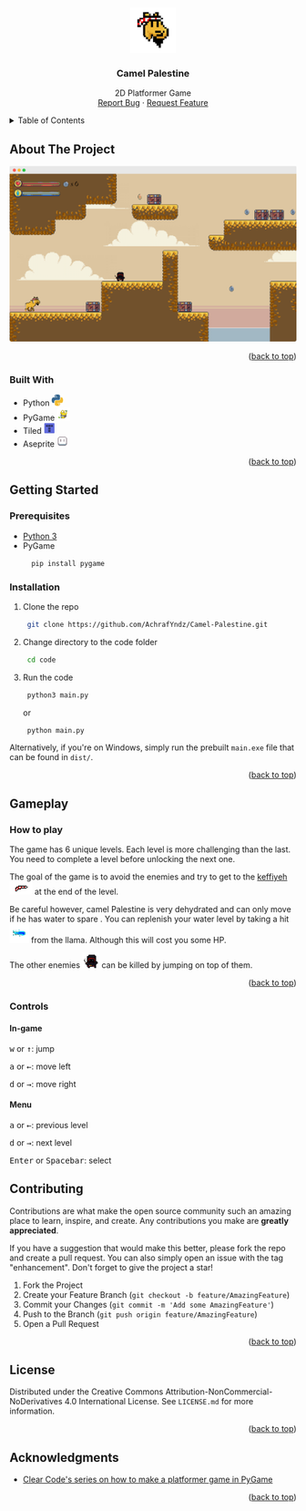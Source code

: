 <!-- PROJECT LOGO -->
<br />
<div align="center">
  <a href="https://github.com/AchrafYndz/Camel-Palestine">
    <img src="images/logo.png" alt="Logo" width="80" height="80">
  </a>

<h3 align="center">Camel Palestine</h3>
  <p align="center">
    2D Platformer Game
    <br />
    <a href="https://github.com/AchrafYndz/Camel-Palestine/issues">Report Bug</a>
    ·
    <a href="https://github.com/AchrafYndz/Camel-Palestine/issues">Request Feature</a>
  </p>
</div>



<!-- TABLE OF CONTENTS -->
<details>
  <summary>Table of Contents</summary>
  <ol>
    <li>
      <a href="#about-the-project">About The Project</a>
      <ul>
        <li><a href="#built-with">Built With</a></li>
      </ul>
    </li>
    <li>
      <a href="#getting-started">Getting Started</a>
      <ul>
        <li><a href="#prerequisites">Prerequisites</a></li>
        <li><a href="#installation">Installation</a></li>
      </ul>
    </li>
    <li><a href="#gameplay">Gameplay</a></li>
    <li><a href="#contributing">Contributing</a></li>
    <li><a href="#license">License</a></li>
    <li><a href="#acknowledgments">Acknowledgments</a></li>
  </ol>
</details>



<!-- ABOUT THE PROJECT -->

## About The Project

 <center><img src="images/product-screenshot.png" alt="Camel Palestine Screen Shot"> </center>

<p align="right">(<a href="#readme-top">back to top</a>)</p>

### Built With

- Python <img src="images/icons/python.png" width="20">
- PyGame <img src="images/icons/pygame.png" width="23">
- Tiled <img src="images/icons/tiled.png" width="20">
- Aseprite <img src="images/icons/aseprite.png" width="20">

<p align="right">(<a href="#readme-top">back to top</a>)</p>



<!-- GETTING STARTED -->

## Getting Started

### Prerequisites

* [Python 3](https://www.python.org/downloads/)
* PyGame
  ```sh
    pip install pygame 
  ```

### Installation

1. Clone the repo
   ```sh
    git clone https://github.com/AchrafYndz/Camel-Palestine.git
   ```
2. Change directory to the code folder
   ```sh
    cd code
   ```
3. Run the code
   ```sh
    python3 main.py
   ```
   or
   ```sh
    python main.py
   ```

Alternatively, if you're on Windows, simply run the prebuilt `main.exe` file that can be found in `dist/`.

<p align="right">(<a href="#readme-top">back to top</a>)</p>

## Gameplay

### How to play

The game has 6 unique levels. Each level is more challenging than the last. You need to complete a level before
unlocking the next one.

The goal of the game is to avoid the enemies and try to get to
the [keffiyeh](https://en.wikipedia.org/wiki/Keffiyeh) <img src="assets/graphics/overworld/hat.png" width="40">
at the end of the level.

Be careful however, camel Palestine is very dehydrated and can only move if he has water to spare . You can replenish your
water level by taking a hit <img src="assets/graphics/llama/spit.png" width="34"> from the llama. Although this will
cost you some HP.

The other enemies <img src="assets/graphics/enemy/run/1.png" width="30"> can be killed by jumping on top of them.

<p align="right">(<a href="#readme-top">back to top</a>)</p>

### Controls

#### In-game

<kbd>w</kbd> or <kbd>&#8593;</kbd>: jump

<kbd>a</kbd> or <kbd>&#8592;</kbd>: move left

<kbd>d</kbd> or <kbd>&#8594;</kbd>: move right

#### Menu

<kbd>a</kbd> or <kbd>&#8592;</kbd>: previous level

<kbd>d</kbd> or <kbd>&#8594;</kbd>: next level

<kbd>Enter</kbd> or <kbd>Spacebar</kbd>: select

<!-- CONTRIBUTING -->

## Contributing

Contributions are what make the open source community such an amazing place to learn, inspire, and create. Any
contributions you make are **greatly appreciated**.

If you have a suggestion that would make this better, please fork the repo and create a pull request. You can also
simply open an issue with the tag "enhancement". Don't forget to give the project a star!

1. Fork the Project
2. Create your Feature Branch (`git checkout -b feature/AmazingFeature`)
3. Commit your Changes (`git commit -m 'Add some AmazingFeature'`)
4. Push to the Branch (`git push origin feature/AmazingFeature`)
5. Open a Pull Request

<p align="right">(<a href="#readme-top">back to top</a>)</p>



<!-- LICENSE -->

## License

Distributed under the Creative Commons Attribution-NonCommercial-NoDerivatives 4.0 International License.
See `LICENSE.md` for more information.

<p align="right">(<a href="#readme-top">back to top</a>)</p>



<!-- ACKNOWLEDGMENTS -->

## Acknowledgments

* [Clear Code's series on how to make a platformer game in PyGame](https://youtube.com/playlist?list=PL8ui5HK3oSiGXM2Pc2DahNu1xXBf7WQh-)

<p align="right">(<a href="#readme-top">back to top</a>)</p>



<!-- MARKDOWN LINKS & IMAGES -->
<!-- https://www.markdownguide.org/basic-syntax/#reference-style-links -->

[contributors-shield]: https://img.shields.io/github/contributors/AchrafYndz/Camel-Palestine.svg?style=for-the-badge

[contributors-url]: https://github.com/AchrafYndz/Camel-Palestine/graphs/contributors

[forks-shield]: https://img.shields.io/github/forks/AchrafYndz/Camel-Palestine.svg?style=for-the-badge

[forks-url]: https://github.com/AchrafYndz/Camel-Palestine/network/members

[stars-shield]: https://img.shields.io/github/stars/AchrafYndz/Camel-Palestine.svg?style=for-the-badge

[stars-url]: https://github.com/AchrafYndz/Camel-Palestine/stargazers

[issues-shield]: https://img.shields.io/github/issues/AchrafYndz/Camel-Palestine.svg?style=for-the-badge

[issues-url]: https://github.com/AchrafYndz/Camel-Palestine/issues

[license-shield]: https://img.shields.io/github/license/AchrafYndz/Camel-Palestine.svg?style=for-the-badge